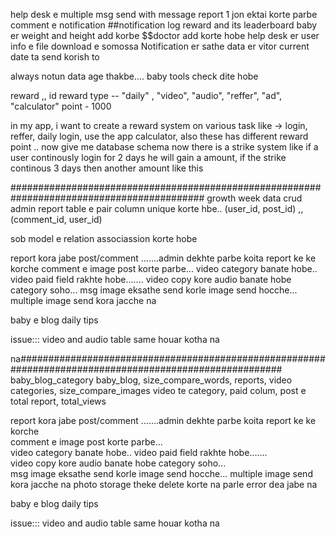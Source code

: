 help desk e multiple msg send with message
report 1 jon ektai korte parbe
comment e notification
##notification log
reward and its leaderboard
baby er weight and height add korbe
$$doctor add korte hobe
help desk er user info e file download e somossa
Notification er sathe data er vitor current date ta send korish to

always notun data age thakbe.... baby tools check dite hobe

reward ,,
id
reward type -- "daily" , "video", "audio", "reffer", "ad", "calculator"
point - 1000

in my app, i want to create a reward system on various task like -> login, reffer, daily login, use the app calculator, also these has different reward point .. now give me database schema
now there is a strike system like if a user continously login for 2 days he will gain a amount, if the strike continous 3 days then another amount like this

###########################################################################################
growth week data crud admin
report table e pair column unique korte hbe.. (user_id, post_id) ,, (comment_id, user_id)

sob model e relation associassion korte hobe

report kora jabe post/comment .......admin dekhte parbe koita report ke ke korche
comment e image post korte parbe...
video category banate hobe.. video paid field rakhte hobe.......
video copy kore audio banate hobe category soho...
msg image eksathe send korle image send hocche... multiple image send kora jacche na

baby e
blog
daily tips

issue:::
video and audio table same houar kotha na

na########################################################################################################
baby_blog_category baby_blog, size_compare_words, reports, video categories, size_compare_images
video te category, paid colum, post e total report, total_views

report kora jabe post/comment .......admin dekhte parbe koita report ke ke korche  
comment e image post korte parbe...  
video category banate hobe.. video paid field rakhte hobe.......  
video copy kore audio banate hobe category soho...  
msg image eksathe send korle image send hocche... multiple image send kora jacche na
photo storage theke delete korte na parle error dea jabe na

baby e
blog
daily tips

issue:::
video and audio table same houar kotha na
